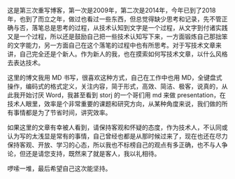 

这是第三次重写博客，第一次是2009年，第二次是2014年，今年已到了2018年，也到了而立之年，做过也看过一些东西，但总觉得缺少思考和记录，先不管正确与否，落笔总是思考的过程，从技术认知到文字是一个过程，从文字到付诸实践又是一个过程，所以还是鼓励自己把一些技术认知写下来，一方面锻炼自己那拙笨的文字能力，另一方面自己在这个落笔的过程中也有所思考。对于写技术文章来讲，自己完全还是个新人。作为新人的我，也在摸索如何写技术文章，以什么风格去表达技术。

这里的博文我用 MD 书写，很喜欢这种方式，自己在工作中也用 MD，全键盘式操作，编码式的格式定义，关注内容，简于形式，高效、简洁、极客，说真的，从此我开始讨厌 Word，我甚至看到 storj 的一个哥们用 md 来做 presentation，在技术人眼里，效率是个非常重要的课题和研究方向，从某种角度来说，我们做的所有事情都是为了节省时间，讲究效率。

如果这里的文章有幸被人看到，请保持客观和怀疑的态度，作为技术人，不认同或认为写的太浅显是常有的事情，自己曾经也都是从那时候过来了，现在也还在尽力保持客观、开放、学习的心态，所以我也不标榜自己的观点有多正确，也不与人争论，但还是请您支持，既然来了就是客人，我以礼相待。

啰嗦一堆，最后希望自己这次能坚持。
